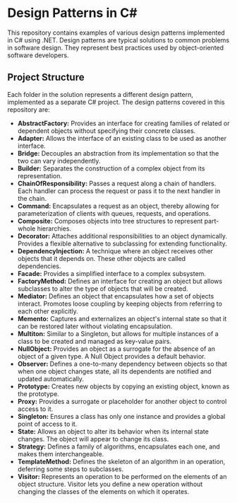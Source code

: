 # Design Patterns in C#

This repository contains examples of various design patterns implemented in C# using .NET. Design patterns are typical solutions to common problems in software design. They represent best practices used by object-oriented software developers.

## Project Structure

Each folder in the solution represents a different design pattern, implemented as a separate C# project. The design patterns covered in this repository are:

- **AbstractFactory:** Provides an interface for creating families of related or dependent objects without specifying their concrete classes.
- **Adapter:** Allows the interface of an existing class to be used as another interface.
- **Bridge:** Decouples an abstraction from its implementation so that the two can vary independently.
- **Builder:** Separates the construction of a complex object from its representation.
- **ChainOfResponsibility:** Passes a request along a chain of handlers. Each handler can process the request or pass it to the next handler in the chain.
- **Command:** Encapsulates a request as an object, thereby allowing for parameterization of clients with queues, requests, and operations.
- **Composite:** Composes objects into tree structures to represent part-whole hierarchies.
- **Decorator:** Attaches additional responsibilities to an object dynamically. Provides a flexible alternative to subclassing for extending functionality.
- **DependencyInjection:** A technique where an object receives other objects that it depends on. These other objects are called dependencies.
- **Facade:** Provides a simplified interface to a complex subsystem.
- **FactoryMethod:** Defines an interface for creating an object but allows subclasses to alter the type of objects that will be created.
- **Mediator:** Defines an object that encapsulates how a set of objects interact. Promotes loose coupling by keeping objects from referring to each other explicitly.
- **Memento:** Captures and externalizes an object's internal state so that it can be restored later without violating encapsulation.
- **Multiton:** Similar to a Singleton, but allows for multiple instances of a class to be created and managed as key-value pairs.
- **NullObject:** Provides an object as a surrogate for the absence of an object of a given type. A Null Object provides a default behavior.
- **Observer:** Defines a one-to-many dependency between objects so that when one object changes state, all its dependents are notified and updated automatically.
- **Prototype:** Creates new objects by copying an existing object, known as the prototype.
- **Proxy:** Provides a surrogate or placeholder for another object to control access to it.
- **Singleton:** Ensures a class has only one instance and provides a global point of access to it.
- **State:** Allows an object to alter its behavior when its internal state changes. The object will appear to change its class.
- **Strategy:** Defines a family of algorithms, encapsulates each one, and makes them interchangeable.
- **TemplateMethod:** Defines the skeleton of an algorithm in an operation, deferring some steps to subclasses.
- **Visitor:** Represents an operation to be performed on the elements of an object structure. Visitor lets you define a new operation without changing the classes of the elements on which it operates.

